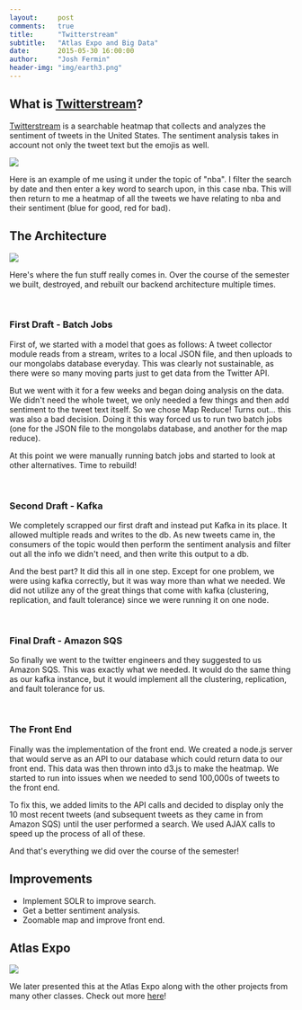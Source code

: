 ```yaml
---
layout:     post
comments: 	true
title:      "Twitterstream"
subtitle:   "Atlas Expo and Big Data"
date:       2015-05-30 16:00:00
author:     "Josh Fermin"
header-img: "img/earth3.png"
---
```


<h2 class="section-heading">What is <a href="https://github.com/CUBigDataClass/tweetstream">Twitterstream</a>?</h2>

<p><a href="https://github.com/CUBigDataClass/tweetstream">Twitterstream</a> is a searchable heatmap that collects and analyzes the sentiment of tweets in the United States. The sentiment analysis takes in account not only the tweet text but the emojis as well. </p>

<a href="{{ site.baseurl }}/img/blog/twittermap.gif">
    <img src="{{ site.baseurl }}/img/blog/twittermap.gif">
</a>

<p>Here is an example of me using it under the topic of "nba". I filter the search by date and then enter a key word to search upon, in this case nba. This will then return to me a heatmap of all the tweets we have relating to nba and their sentiment (blue for good, red for bad).</p>

<h2 class="section-heading">The Architecture</h2>
<a href="{{ site.baseurl }}/img/blog/twitterstreamArchitecture.png">
    <img src="{{ site.baseurl }}/img/blog/twitterstreamArchitecture.png">
</a>
<p>
Here's where the fun stuff really comes in. Over the course of the semester we built, destroyed, and rebuilt our backend architecture multiple times.
</p>
<br> 

<h3>First Draft - Batch Jobs</h3>
<p>
First of, we started with a model that goes as follows: A tweet collector module reads from a stream, writes to a local JSON file, and then uploads to our mongolabs database everyday. This was clearly not sustainable, as there were so many moving parts just to get data from the Twitter API. 
</p>
<p>
But we went with it for a few weeks and began doing analysis on the data. We didn't need the whole tweet, we only needed a few things and then add sentiment to the tweet text itself. So we chose Map Reduce! Turns out... this was also a bad decision. Doing it this way forced us to run two batch jobs (one for the JSON file to the mongolabs database, and another for the map reduce). 
<p>
At this point we were manually running batch jobs and started to look at other alternatives. Time to rebuild!
</p>
<br> 

<h3>Second Draft - Kafka</h3>
<p>
We completely scrapped our first draft and instead put Kafka in its place. It allowed multiple reads and writes to the db. As new tweets came in, the consumers of the topic would then perform the sentiment analysis and filter out all the info we didn't need, and then write this output to a db. 
</p>
<p>
And the best part? It did this all in one step. Except for one problem, we were using kafka correctly, but it was way more than what we needed. We did not utilize any of the great things that come with kafka (clustering, replication, and fault tolerance) since we were running it on one node.
</p>
<br> 

<h3>Final Draft - Amazon SQS</h3>
<p>
So finally we went to the twitter engineers and they suggested to us Amazon SQS. This was exactly what we needed. It would do the same thing as our kafka instance, but it would implement all the clustering, replication, and fault tolerance for us.
</p>
<br> 

<h3>The Front End</h3>
<p>
Finally was the implementation of the front end. We created a node.js server that would serve as an API to our database which could return data to our front end. This data was then thrown into d3.js to make the heatmap. We started to run into issues when we needed to send 100,000s of tweets to the front end. 
</p>
<p>
To fix this, we added limits to the API calls and decided to display only the 10 most recent tweets (and subsequent tweets as they came in from Amazon SQS) until the user performed a search. We used AJAX calls to speed up the process of all of these.
</p>
<p>
And that's everything we did over the course of the semester!
</p>


<h2 class="section-heading">Improvements</h2>
<p>
	<ul>
		<li>Implement SOLR to improve search.</li>
		<li>Get a better sentiment analysis.</li>
		<li>Zoomable map and improve front end.</li>
	</ul>	
</p>

<!-- <h2 class="section-heading">The Team</h2> -->

<h2 class="section-heading">Atlas Expo</h2>
<img src="http://atlas.colorado.edu/wp-content/uploads/2015/04/Expo_800w_web_4-14-15_5.jpg">
<p>We later presented this at the Atlas Expo along with the other projects from many other classes. Check out more <a href="http://atlas.colorado.edu/atlas-technology-expo-spring-2015/">here</a>!</p>
